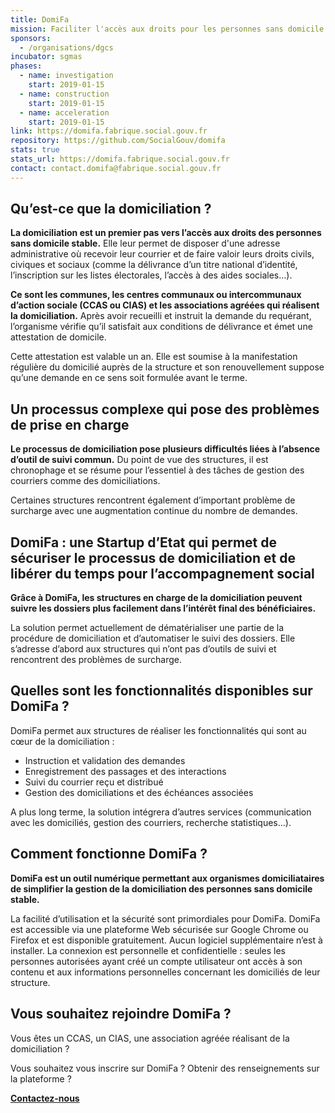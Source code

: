 ```yaml
---
title: DomiFa
mission: Faciliter l'accès aux droits pour les personnes sans domicile stable, en simplifiant la gestion de la domiciliation 
sponsors:
  - /organisations/dgcs
incubator: sgmas
phases:
  - name: investigation
    start: 2019-01-15
  - name: construction
    start: 2019-01-15
  - name: acceleration
    start: 2019-01-15
link: https://domifa.fabrique.social.gouv.fr
repository: https://github.com/SocialGouv/domifa
stats: true
stats_url: https://domifa.fabrique.social.gouv.fr
contact: contact.domifa@fabrique.social.gouv.fr
---
```


## Qu’est-ce que la domiciliation ? 

**La domiciliation est un premier pas vers l’accès aux droits des personnes sans domicile stable.**
Elle leur permet de disposer d'une adresse administrative où recevoir leur courrier et de faire valoir leurs droits civils, civiques et sociaux (comme la délivrance d’un titre national d’identité, l’inscription sur les listes électorales, l’accès à des aides sociales…).

**Ce sont les communes, les centres communaux ou intercommunaux d’action sociale (CCAS ou CIAS) et les associations agréées qui réalisent la domiciliation.** Après avoir recueilli et instruit la demande du requérant, l’organisme vérifie qu’il satisfait aux conditions de délivrance et émet une attestation de domicile.

Cette attestation est valable un an. Elle est soumise à la manifestation régulière du domicilié auprès de la structure et son renouvellement suppose qu’une demande en ce sens soit formulée avant le terme.

## Un processus complexe qui pose des problèmes de prise en charge

**Le processus de domiciliation pose plusieurs difficultés liées à l’absence d’outil de suivi commun.** Du point de vue des structures, il est chronophage et se résume pour l’essentiel à des tâches de gestion des courriers comme des domiciliations. 

Certaines structures rencontrent également d’important problème de surcharge avec une augmentation continue du nombre de demandes. 

## DomiFa : une Startup d’Etat qui permet de sécuriser le processus de domiciliation et de libérer du temps pour l’accompagnement social

**Grâce à DomiFa, les structures en charge de la domiciliation peuvent suivre les dossiers plus facilement dans l’intérêt final des bénéficiaires.**

La solution permet actuellement de dématérialiser une partie de la procédure de domiciliation et d’automatiser le suivi des dossiers. Elle s’adresse d’abord aux structures qui n’ont pas d’outils de suivi et rencontrent des problèmes de surcharge.

## Quelles sont les fonctionnalités disponibles sur DomiFa ?

DomiFa permet aux structures de réaliser les fonctionnalités qui sont au cœur de la domiciliation :
- Instruction et validation des demandes
- Enregistrement des passages et des interactions 
- Suivi du courrier reçu et distribué
- Gestion des domiciliations et des échéances associées

A plus long terme, la solution intégrera d’autres services (communication avec les domiciliés, gestion des courriers, recherche statistiques…). 

## Comment fonctionne DomiFa ?

**DomiFa est un outil numérique permettant aux organismes domiciliataires de simplifier la gestion de la domiciliation des personnes sans domicile stable.**

La facilité d’utilisation et la sécurité sont primordiales pour DomiFa. 
DomiFa est accessible via une plateforme Web sécurisée sur Google Chrome ou Firefox et est disponible gratuitement. Aucun logiciel supplémentaire n’est à installer. La connexion est personnelle et confidentielle : seules les personnes autorisées ayant créé un compte utilisateur ont accès à son contenu et aux informations personnelles concernant les domiciliés de leur structure.

##  Vous souhaitez rejoindre DomiFa ?

Vous êtes un CCAS, un CIAS, une association agréée réalisant de la domiciliation ?

Vous souhaitez vous inscrire sur DomiFa ? Obtenir des renseignements sur la plateforme ?

**[Contactez-nous](mailto:contact.domifa@fabrique.social.gouv.fr)**
